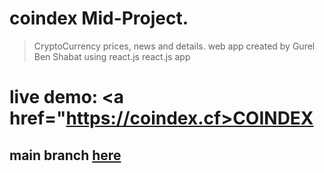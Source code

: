 # coindex Mid-Project.

> CryptoCurrency prices, news and details. web app created by Gurel Ben Shabat using react.js
  > react.js app
# live demo: <a href="https://coindex.cf>COINDEX</a>
## main branch <a href="https://github.com/gurelbs/coindex/tree/main">here</a>
